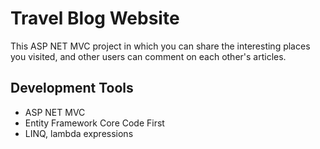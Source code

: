 # Travel Blog Website
This ASP NET MVC project in which you can share the interesting places you visited, and other users can comment on each other's articles.
## Development Tools
- ASP NET MVC
- Entity Framework Core Code First
- LINQ, lambda expressions
